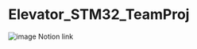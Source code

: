 # Elevator_STM32_TeamProj
![image](https://github.com/user-attachments/assets/1187a679-ba84-42d4-80c6-e94f05a84392)
Notion link
